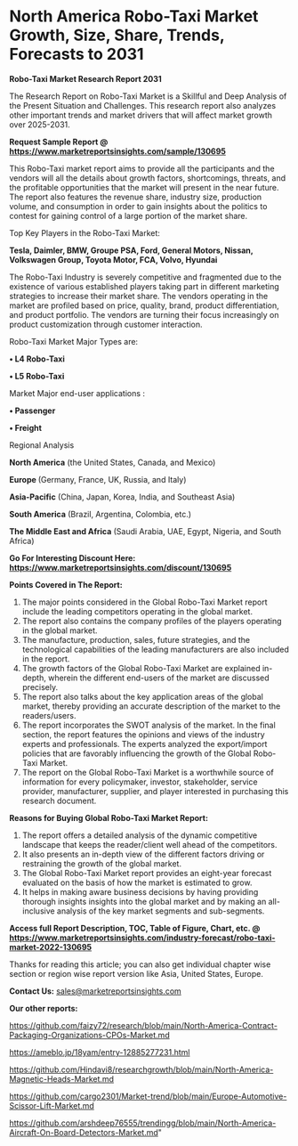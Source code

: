 # North America Robo-Taxi Market Growth, Size, Share, Trends, Forecasts to 2031

<strong>Robo-Taxi Market Research Report 2031</strong>

The Research Report on Robo-Taxi Market is a Skillful and Deep Analysis of the Present Situation and Challenges. This research report also analyzes other important trends and market drivers that will affect market growth over 2025-2031.

<strong>Request Sample Report @ <a href=https://www.marketreportsinsights.com/sample/130695>https://www.marketreportsinsights.com/sample/130695</a></strong>

This Robo-Taxi market report aims to provide all the participants and the vendors will all the details about growth factors, shortcomings, threats, and the profitable opportunities that the market will present in the near future. The report also features the revenue share, industry size, production volume, and consumption in order to gain insights about the politics to contest for gaining control of a large portion of the market share.

Top Key Players in the Robo-Taxi Market:

<strong>Tesla, Daimler, BMW, Groupe PSA, Ford, General Motors, Nissan, Volkswagen Group, Toyota Motor, FCA, Volvo, Hyundai</strong>

The Robo-Taxi Industry is severely competitive and fragmented due to the existence of various established players taking part in different marketing strategies to increase their market share. The vendors operating in the market are profiled based on price, quality, brand, product differentiation, and product portfolio. The vendors are turning their focus increasingly on product customization through customer interaction.

Robo-Taxi Market Major Types are:

<strong>• L4 Robo-Taxi

• L5 Robo-Taxi</strong>

Market Major end-user applications :

<strong>• Passenger

• Freight</strong>

Regional Analysis

</u><strong><b>North America</b></strong> (the United States, Canada, and Mexico)

<strong><b>Europe </b></strong>(Germany, France, UK, Russia, and Italy)

<strong><b>Asia-Pacific</b></strong> (China, Japan, Korea, India, and Southeast Asia)

<strong><b>South America</b></strong> (Brazil, Argentina, Colombia, etc.)

<strong><b>The Middle East and Africa</b></strong> (Saudi Arabia, UAE, Egypt, Nigeria, and South Africa)

<strong>Go For Interesting Discount Here: <a href=https://www.marketreportsinsights.com/discount/130695>https://www.marketreportsinsights.com/discount/130695</a></strong>

<strong>Points Covered in The Report:</strong>
<ol>
  <li>The major points considered in the Global Robo-Taxi Market report include the leading competitors operating in the global market.</li>
  <li>The report also contains the company profiles of the players operating in the global market.</li>
  <li>The manufacture, production, sales, future strategies, and the technological capabilities of the leading manufacturers are also included in the report.</li>
  <li>The growth factors of the Global Robo-Taxi Market are explained in-depth, wherein the different end-users of the market are discussed precisely.</li>
  <li>The report also talks about the key application areas of the global market, thereby providing an accurate description of the market to the readers/users.</li>
  <li>The report incorporates the SWOT analysis of the market. In the final section, the report features the opinions and views of the industry experts and professionals. The experts analyzed the export/import policies that are favorably influencing the growth of the Global Robo-Taxi Market.</li>
  <li>The report on the Global Robo-Taxi Market is a worthwhile source of information for every policymaker, investor, stakeholder, service provider, manufacturer, supplier, and player interested in purchasing this research document.</li>
</ol>
<strong>Reasons for Buying Global Robo-Taxi Market Report:</strong>

<ol>
  <li>The report offers a detailed analysis of the dynamic competitive landscape that keeps the reader/client well ahead of the competitors.</li>
  <li>It also presents an in-depth view of the different factors driving or restraining the growth of the global market.</li>
  <li>The Global Robo-Taxi Market report provides an eight-year forecast evaluated on the basis of how the market is estimated to grow.</li>
  <li>It helps in making aware business decisions by having providing thorough insights insights into the global market and by making an all-inclusive analysis of the key market segments and sub-segments.</li>
</ol>
<strong>Access full Report Description, TOC, Table of Figure, Chart, etc. @ <a href=https://www.marketreportsinsights.com/industry-forecast/robo-taxi-market-2022-130695>https://www.marketreportsinsights.com/industry-forecast/robo-taxi-market-2022-130695</a></strong>


Thanks for reading this article; you can also get individual chapter wise section or region wise report version like Asia, United States, Europe.

<strong>Contact Us:</strong>
sales@marketreportsinsights.com

<strong>Our other reports:</strong>

<a href=https://github.com/faizy72/research/blob/main/North-America-Contract-Packaging-Organizations-CPOs-Market.md>https://github.com/faizy72/research/blob/main/North-America-Contract-Packaging-Organizations-CPOs-Market.md</a>

<a href=https://ameblo.jp/18yam/entry-12885277231.html>https://ameblo.jp/18yam/entry-12885277231.html</a>

<a href=https://github.com/Hindavi8/researchgrowth/blob/main/North-America-Magnetic-Heads-Market.md>https://github.com/Hindavi8/researchgrowth/blob/main/North-America-Magnetic-Heads-Market.md</a>

<a href=https://github.com/cargo2301/Market-trend/blob/main/Europe-Automotive-Scissor-Lift-Market.md>https://github.com/cargo2301/Market-trend/blob/main/Europe-Automotive-Scissor-Lift-Market.md</a>

<a href=https://github.com/arshdeep76555/trendingg/blob/main/North-America-Aircraft-On-Board-Detectors-Market.md>https://github.com/arshdeep76555/trendingg/blob/main/North-America-Aircraft-On-Board-Detectors-Market.md</a>"
